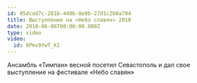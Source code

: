 ```yaml
---
id: 05dcad7c-281b-440b-8e0b-27d1c2b0a794
title: Выступление на «Небо славян» 2018
date: 2018-06-06T00:00:00.000Z
type: video
video:
  id: 8Pmv9YwT_kI
---
```


Ансамбль «Тимпан» весной посетил Севастополь и дал свое выступление на фестивале «Небо славян»
